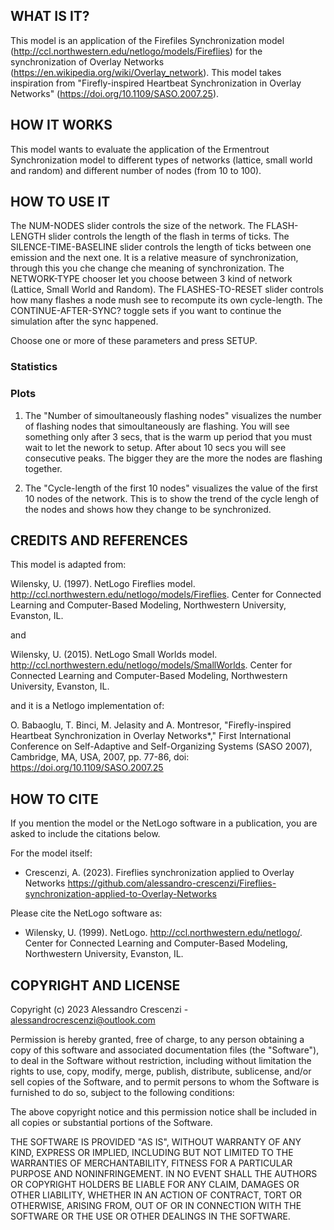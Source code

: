 ## WHAT IS IT?

This model is an application of the Firefiles Synchronization model (http://ccl.northwestern.edu/netlogo/models/Fireflies) for the synchronization of Overlay Networks (https://en.wikipedia.org/wiki/Overlay_network). This model takes inspiration from "Firefly-inspired Heartbeat Synchronization in Overlay Networks" (https://doi.org/10.1109/SASO.2007.25).

## HOW IT WORKS

This model wants to evaluate the application of the Ermentrout Synchronization model to different types of networks (lattice, small world and random) and different number of nodes (from 10 to 100).  

## HOW TO USE IT

The NUM-NODES slider controls the size of the network.
The FLASH-LENGTH slider controls the length of the flash in terms of ticks.
The SILENCE-TIME-BASELINE slider controls the length of ticks between one emission and the next one. It is a relative measure of synchronization, through this you che change che meaning of synchronization.
The NETWORK-TYPE chooser let you choose between 3 kind of network (Lattice, Small World and Random).
The FLASHES-TO-RESET slider controls how many flashes a node mush see to recompute its own cycle-length. 
The CONTINUE-AFTER-SYNC? toggle sets if you want to continue the simulation after the sync happened.

Choose one or more of these parameters and press SETUP.

### Statistics



### Plots

1. The "Number of simoultaneously flashing nodes" visualizes the number of flashing nodes that simoultaneously are flashing. You will see something only after 3 secs, that is the warm up period that you must wait to let the nework to setup. After about 10 secs you will see consecutive peaks. The bigger they are the more the nodes are flashing together.

2. The "Cycle-length of the first 10 nodes" visualizes the value of the first 10 nodes of the network. This is to show the trend of the cycle lengh of the nodes and shows how they change to be synchronized.


## CREDITS AND REFERENCES

This model is adapted from:

Wilensky, U. (1997). NetLogo Fireflies model. http://ccl.northwestern.edu/netlogo/models/Fireflies. Center for Connected Learning and Computer-Based Modeling, Northwestern University, Evanston, IL.

and 

Wilensky, U. (2015). NetLogo Small Worlds model. http://ccl.northwestern.edu/netlogo/models/SmallWorlds. Center for Connected Learning and Computer-Based Modeling, Northwestern University, Evanston, IL.

and it is a Netlogo implementation of:

O. Babaoglu, T. Binci, M. Jelasity and A. Montresor, "Firefly-inspired Heartbeat Synchronization in Overlay Networks*," First International Conference on Self-Adaptive and Self-Organizing Systems (SASO 2007), Cambridge, MA, USA, 2007, pp. 77-86, doi: https://doi.org/10.1109/SASO.2007.25

## HOW TO CITE

If you mention the model or the NetLogo software in a publication, you are asked to include the citations below.

For the model itself:

* Crescenzi, A. (2023). Fireflies synchronization applied to Overlay Networks
https://github.com/alessandro-crescenzi/Fireflies-synchronization-applied-to-Overlay-Networks

Please cite the NetLogo software as:

* Wilensky, U. (1999). NetLogo. http://ccl.northwestern.edu/netlogo/. Center for Connected Learning and Computer-Based Modeling, Northwestern University, Evanston, IL.

## COPYRIGHT AND LICENSE

Copyright (c) 2023 Alessandro Crescenzi - alessandrocrescenzi@outlook.com

Permission is hereby granted, free of charge, to any person
obtaining a copy of this software and associated documentation
files (the "Software"), to deal in the Software without
restriction, including without limitation the rights to use,
copy, modify, merge, publish, distribute, sublicense, and/or sell
copies of the Software, and to permit persons to whom the
Software is furnished to do so, subject to the following
conditions:

The above copyright notice and this permission notice shall be
included in all copies or substantial portions of the Software.

THE SOFTWARE IS PROVIDED "AS IS", WITHOUT WARRANTY OF ANY KIND,
EXPRESS OR IMPLIED, INCLUDING BUT NOT LIMITED TO THE WARRANTIES
OF MERCHANTABILITY, FITNESS FOR A PARTICULAR PURPOSE AND
NONINFRINGEMENT. IN NO EVENT SHALL THE AUTHORS OR COPYRIGHT
HOLDERS BE LIABLE FOR ANY CLAIM, DAMAGES OR OTHER LIABILITY,
WHETHER IN AN ACTION OF CONTRACT, TORT OR OTHERWISE, ARISING
FROM, OUT OF OR IN CONNECTION WITH THE SOFTWARE OR THE USE OR
OTHER DEALINGS IN THE SOFTWARE.

<!-- 2023 -->
